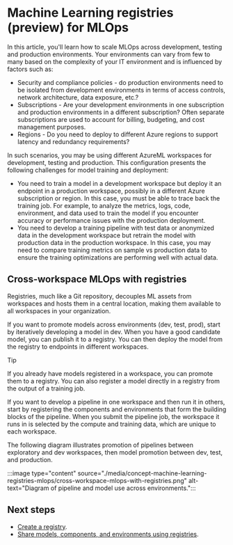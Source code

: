 
# Machine Learning registries (preview) for MLOps

In this article, you'll learn how to scale MLOps across development, testing and production environments. Your environments can vary from few to many based on the complexity of your IT environment and is influenced by factors such as:

* Security and compliance policies - do production environments need to be isolated from development environments in terms of access controls, network architecture, data exposure, etc.?
* Subscriptions - Are your development environments in one subscription and production environments in a different  subscription? Often separate subscriptions are used to account for billing, budgeting, and cost management purposes.
* Regions - Do you need to deploy to different Azure regions to support latency and redundancy requirements? 

In such scenarios, you may be using different AzureML workspaces for development, testing and production. This configuration presents the following challenges for model training and deployment:
* You need to train a model in a development workspace but deploy it an endpoint in a production workspace, possibly in a different Azure subscription or region. In this case, you must be able to trace back the training job. For example, to analyze the metrics, logs, code, environment, and data used to train the model if you encounter accuracy or performance issues with the production deployment. 
* You need to develop a training pipeline with test data or anonymized data in the development workspace but retrain the model with production data in the production workspace. In this case, you may need to compare training metrics on sample vs production data to ensure the training optimizations are performing well with actual data. 

## Cross-workspace MLOps with registries

Registries, much like a Git repository, decouples ML assets from workspaces and hosts them in a central location, making them available to all workspaces in your organization.

If you want to promote models across environments (dev, test, prod), start by iteratively developing a model in dev. When you have a good candidate model, you can publish it to a registry. You can then deploy the model from the registry to endpoints in different workspaces. 

> [!TIP]
> If you already have models registered in a workspace, you can promote them to a registry. You can also register a model directly in a registry from the output of a training job.  

If you want to develop a pipeline in one workspace and then run it in others, start by registering the components and environments that form the building blocks of the pipeline. When you submit the pipeline job, the workspace it runs in is selected by the compute and training data, which are unique to each workspace.

The following diagram illustrates promotion of pipelines between exploratory and dev workspaces, then model promotion between dev, test, and production.

:::image type="content" source="./media/concept-machine-learning-registries-mlops/cross-workspace-mlops-with-registries.png" alt-text="Diagram of pipeline and model use across environments.":::

## Next steps

* [Create a registry](./how-to-manage-registries.md).
* [Share models, components, and environments using registries](./how-to-share-models-pipelines-across-workspaces-with-registries.md).
